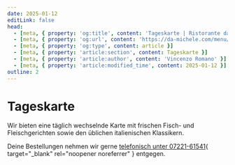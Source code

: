 ```yaml
---
date: 2025-01-12
editLink: false
head:
  - [meta, { property: 'og:title', content: 'Tageskarte | Ristorante da Michele, Baden-Baden' }]
  - [meta, { property: 'og:url', content: 'https://da-michele.com/menu/' }]
  - [meta, { property: 'og:type', content: article }]
  - [meta, { property: 'article:section', content: Tageskarte }]
  - [meta, { property: 'article:author', content: 'Vincenzo Romano' }]
  - [meta, { property: 'article:modified_time', content: 2025-01-12 }]
outline: 2
---
```


# Tageskarte

Wir bieten eine täglich wechselnde Karte mit frischen Fisch- und Fleischgerichten sowie den üblichen italienischen Klassikern.

Deine Bestellungen nehmen wir gerne [telefonisch unter 07221-61541](tel:+49722161541){ target="_blank" rel="noopener noreferrer" } entgegen.

<MenuItems />
